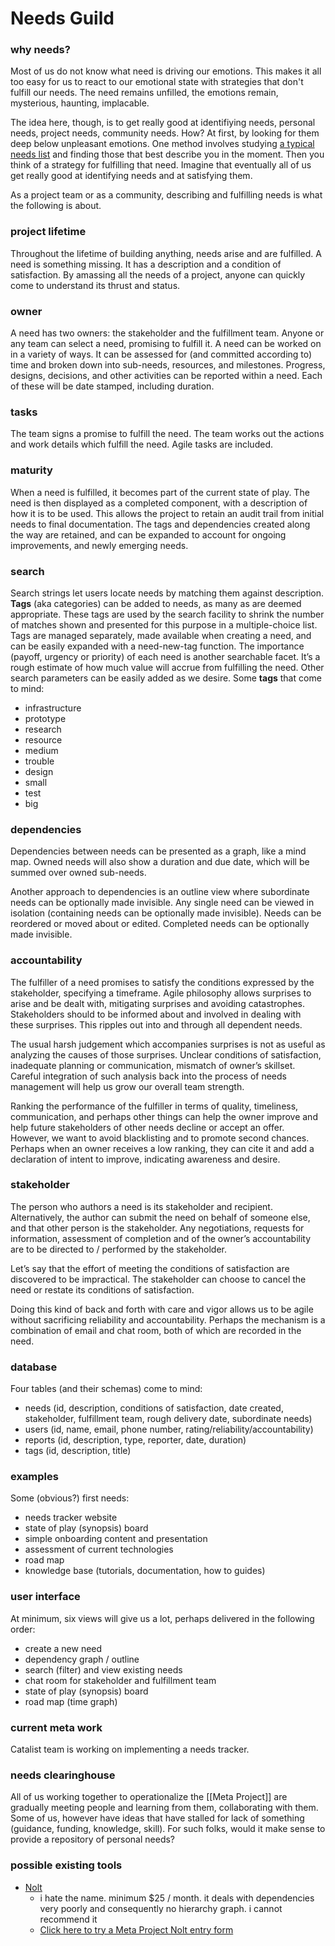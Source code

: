 # Needs Guild
### why needs?

Most of us do not know what need is driving our emotions. This makes it all too easy for us to react to our emotional state with strategies that don't fulfill our needs. The need remains unfilled, the emotions remain, mysterious, haunting, implacable.

The idea here, though, is to get really good at identifiying needs, personal needs, project needs, community needs. How? At first, by looking for them deep below unpleasant emotions. One method involves studying [a typical needs list](https://www.cnvc.org/training/resource/needs-inventory) and finding those that best describe you in the moment. Then you think of a strategy for fulfilling that need. Imagine that eventually all of us get really good at identifying needs and at satisfying them.

As a project team or as a community, describing and fulfilling needs is what the following is about.

### project lifetime

Throughout the lifetime of building anything, needs arise and are fulfilled. A need is something missing. It has a description and a condition of satisfaction. By amassing all the needs of a project, anyone can quickly come to understand its thrust and status.

### owner

A need has two owners: the stakeholder and the fulfillment team. Anyone or any team can select a need, promising to fulfill it. A need can be worked on in a variety of ways. It can be assessed for (and committed according to) time and broken down into sub-needs, resources, and milestones. Progress, designs, decisions, and other activities can be reported within a need. Each of these will be date stamped, including duration.  

### tasks

The team signs a promise to fulfill the need. The team works out the actions and work details which fulfill the need. Agile tasks are included.

### maturity

When a need is fulfilled, it becomes part of the current state of play. The need is then displayed as a completed component, with a description of how it is to be used. This allows the project to retain an audit trail from initial needs to final documentation. The tags and dependencies created along the way are retained, and can be expanded to account for ongoing improvements, and newly emerging needs.  

### search

Search strings let users locate needs by matching them against description. **Tags** (aka categories) can be added to needs, as many as are deemed appropriate. These tags are used by the search facility to shrink the number of matches shown and presented for this purpose in a multiple-choice list. Tags are managed separately, made available when creating a need, and can be easily expanded with a need-new-tag function. The importance (payoff, urgency or priority) of each need is another searchable facet. It’s a rough estimate of how much value will accrue from fulfilling the need. Other search parameters can be easily added as we desire. Some **tags** that come to mind:  

- infrastructure
- prototype
- research
- resource
- medium
- trouble
- design
- small
- test
- big  

### dependencies

Dependencies between needs can be presented as a graph, like a mind map. Owned needs will also show a duration and due date, which will be summed over owned sub-needs.

Another approach to dependencies is an outline view where subordinate needs can be optionally made invisible. Any single need can be viewed in isolation (containing needs can be optionally made invisible). Needs can be reordered or moved about or edited. Completed needs can be optionally made invisible.

### accountability

The fulfiller of a need promises to satisfy the conditions expressed by the stakeholder, specifying a timeframe. Agile philosophy allows surprises to arise and be dealt with, mitigating surprises and avoiding catastrophes. Stakeholders should to be informed about and involved in dealing with these surprises. This ripples out into and through all dependent needs.  

The usual harsh judgement which accompanies surprises is not as useful as analyzing the causes of those surprises. Unclear conditions of satisfaction, inadequate planning or communication, mismatch of owner’s skillset. Careful integration of such analysis back into the process of needs management will help us grow our overall team strength.  

Ranking the performance of the fulfiller in terms of quality, timeliness, communication, and perhaps other things can help the owner improve and help future stakeholders of other needs decline or accept an offer. However, we want to avoid blacklisting and to promote second chances. Perhaps when an owner receives a low ranking, they can cite it and add a declaration of intent to improve, indicating awareness and desire.

### stakeholder

The person who authors a need is its stakeholder and recipient. Alternatively, the author can submit the need on behalf of someone else, and that other person is the stakeholder. Any negotiations, requests for information, assessment of completion and of the owner’s accountability are to be directed to / performed by the stakeholder.

Let’s say that the effort of meeting the conditions of satisfaction are discovered to be impractical. The stakeholder can choose to cancel the need or restate its conditions of satisfaction.

Doing this kind of back and forth with care and vigor allows us to be agile without sacrificing reliability and accountability. Perhaps the mechanism is a combination of email and chat room, both of which are recorded in the need.

### database

Four tables (and their schemas) come to mind:

- needs (id, description, conditions of satisfaction, date created, stakeholder, fulfillment team, rough delivery date, subordinate needs)
- users (id, name, email, phone number, rating/reliability/accountability)
- reports (id, description, type, reporter, date, duration)
- tags (id, description, title)    

### examples

Some (obvious?) first needs:  

- needs tracker website
- state of play (synopsis) board
- simple onboarding content and presentation
- assessment of current technologies
- road map
- knowledge base (tutorials, documentation, how to guides)

### user interface

At minimum, six views will give us a lot, perhaps delivered in the following order:

- create a new need
- dependency graph / outline
- search (filter) and view existing needs
- chat room for stakeholder and fulfillment team
- state of play (synopsis) board
- road map (time graph)

### current meta work

Catalist team is working on implementing a needs tracker. 

### needs clearinghouse

All of us working together to operationalize the [[Meta Project]] are gradually meeting people and learning from them, collaborating with them. Some of us, however have ideas that have stalled for lack of something (guidance, funding, knowledge, skill). For such folks, would it make sense to provide a repository of personal needs?

### possible existing tools

- [Nolt](https://nolt.io/) 
	- i hate the name. minimum $25 / month. it deals with dependencies very poorly and consequently no hierarchy graph. i cannot recommend it
	- <a data-nolt="button" href="https://meta-project.nolt.io">Click here to try a Meta Project Nolt entry form</a><script async src="https://cdn.nolt.io/widgets.js"></script>

